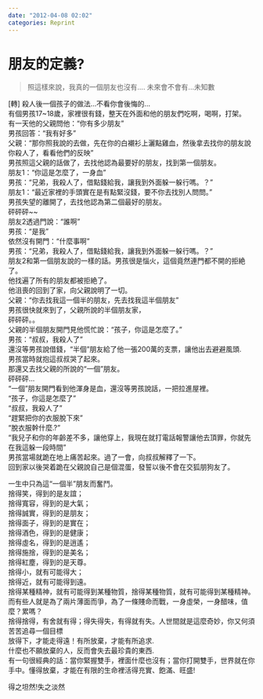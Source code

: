 ```yaml
---
date: "2012-04-08 02:02"
categories: Reprint
---
```

# 朋友的定義?

> 照這樣來說，我真的一個朋友也沒有.... 未來會不會有...未知數

‎[轉] 殺人後一個孩子的做法…不看你會後悔的…  
有個男孩17~18歲，家裡很有錢，整天在外面和他的朋友們吃啊，喝啊，打架。  
有一天他的父親問他：“你有多少朋友”  
男孩回答：“我有好多”  
父親：“那你照我說的去做，先在你的白襯衫上灑點雞血，然後拿去找你的朋友說你殺人了，看看他們的反映”  
男孩照這父親的話做了，去找他認為最要好的朋友，找到第一個朋友。  
朋友1：“你這是怎麼了，一身血”  
男孩：“兄弟，我殺人了，借點錢給我，讓我到外面躲一躲行嗎。？”  
朋友1：“最近家裡的手頭實在是有點緊沒錢，要不你去找別人問問。”  
男孩失望的離開了，去找他認為第二個最好的朋友。  
砰砰砰~~  
朋友2透過門說：“誰啊”  
男孩：“是我”  
依然沒有開門：“什麼事啊”  
男孩：“兄弟，我殺人了，借點錢給我，讓我到外面躲一躲行嗎。？”  
朋友2和第一個朋友說的一樣的話。男孩很是惱火，這個竟然連門都不開的拒絶了。  
他找遍了所有的朋友都被拒絶了。  
他沮喪的回到了家，向父親說明了一切。  
父親：“你去找我這一個半的朋友，先去找我這半個朋友”  
男孩很快就來到了，父親所說的半個朋友家，  
砰砰砰。。  
父親的半個朋友開門見他慌忙說：“孩子，你這是怎麼了。”  
男孩：“叔叔，我殺人了”  
還沒等男孩說借錢，“半個”朋友給了他一張200萬的支票，讓他出去避避風頭.  
男孩當時就抱這叔叔哭了起來。  
那還又去找父親的所說的“一個”朋友。  
砰砰砰...  
“一個”朋友開門看到他渾身是血，還沒等男孩說話，一把拉進屋裡。  
“孩子，你這是怎麼了”  
“叔叔，我殺人了”  
“趕緊把你的衣服脫下來”  
“脫衣服幹什麼.?”  
“我兒子和你的年齡差不多，讓他穿上，我現在就打電話報警讓他去頂罪，你就先在我這躲一段時間”  
男孩當場就跪在地上痛苦起來。過了一會，向叔叔解釋了一下。  
回到家以後哭着跪在父親說自己是個混蛋，發誓以後不會在交狐朋狗友了。  

一生中只為這“一個半”朋友而奮鬥。  
捨得笑，得到的是友誼；  
捨得寬容，得到的是大氣；  
捨得誠實，得到的是朋友；  
捨得面子，得到的是實在；  
捨得酒色，得到的是健康；  
捨得虛名，得到的是逍遙；  
捨得施捨，得到的是美名；  
捨得紅塵，得到的是天尊。  
捨得小，就有可能得大；  
捨得近，就有可能得到遠。  
捨得某種精神，就有可能得到某種物質，捨得某種物質，就有可能得到某種精神。  
而有些人就是為了兩片薄面而爭，為了一條賤命而戰，一身虛榮，一身醋味，值麼？累嗎？  
捨得捨得，有舍就有得；得失得失，有得就有失。人世間就是這麼奇妙，你又何須苦苦追尋一個目標  
放得下，才能走得遠！有所放棄，才能有所追求.  
什麼也不願放棄的人，反而會失去最珍貴的東西.  
有一句很經典的話：當你緊握雙手，裡面什麼也沒有；當你打開雙手，世界就在你手中。懂得放棄，才能在有限的生命裡活得充實、飽滿、旺盛!  

得之坦然!失之淡然  

